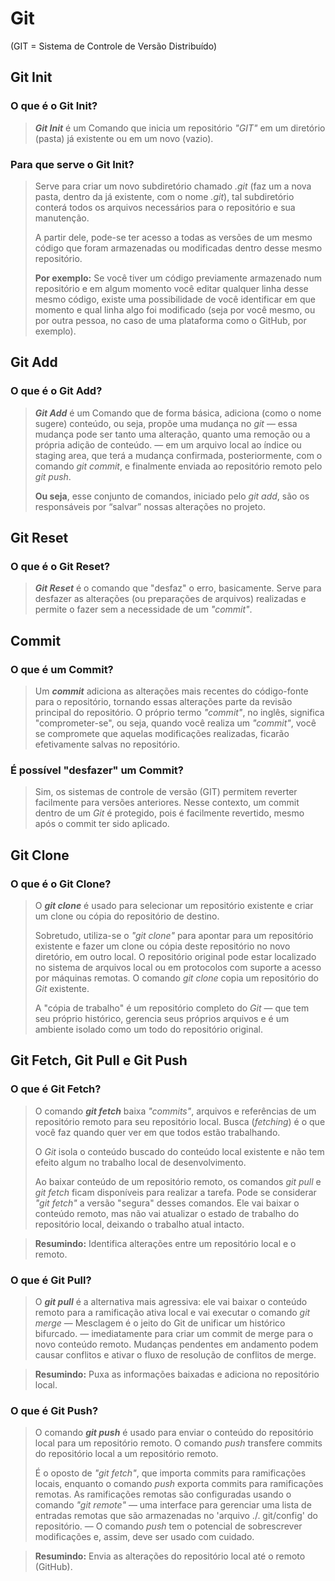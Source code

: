 # Git
(GIT = Sistema de Controle de Versão Distribuído)
## Git Init
### O que é o Git Init?
>**_Git Init_** é um Comando que inicia um repositório _"GIT"_ em um diretório (pasta) já existente ou em um novo (vazio).

### Para que serve o Git Init?
>Serve para criar um novo subdiretório chamado _.git_ (faz um a nova pasta, dentro da já existente, com o nome _.git_), tal subdiretório conterá todos os arquivos necessários para o repositório e sua manutenção.
>
>A partir dele, pode-se ter acesso a todas as versões de um mesmo código que foram armazenadas ou modificadas dentro desse mesmo repositório.
>
>**Por exemplo:** Se você tiver um código previamente armazenado num repositório e em algum momento você editar qualquer linha desse mesmo código, existe uma possibilidade de você identificar em que momento e qual linha algo foi modificado (seja por você mesmo, ou por outra pessoa, no caso de uma plataforma como o GitHub, por exemplo).

## Git Add
### O que é o Git Add?
>**_Git Add_** é um Comando que de forma básica, adiciona (como o nome sugere) conteúdo, ou seja, propõe uma mudança no _git_ — essa mudança pode ser tanto uma alteração, quanto uma remoção ou a própria adição de conteúdo. — em um arquivo local ao índice ou staging area, que terá a mudança confirmada, posteriormente, com o comando _git commit_, e finalmente enviada ao repositório remoto pelo _git push_.
>
>**Ou seja**, esse conjunto de comandos, iniciado pelo _git add_, são os responsáveis por “salvar” nossas alterações no projeto.

## Git Reset
### O que é o Git Reset?
>**_Git Reset_** é o comando que "desfaz" o erro, basicamente. Serve para desfazer as alterações (ou preparações de arquivos) realizadas e permite o fazer sem a necessidade de um _"commit"_.

## Commit
### O que é um Commit?
>Um **_commit_** adiciona as alterações mais recentes do código-fonte para o repositório, tornando essas alterações parte da revisão principal do repositório. O próprio termo _"commit"_, no inglês, significa "comprometer-se", ou seja, quando você realiza um _"commit"_, você se compromete que aquelas modificações realizadas, ficarão efetivamente salvas no repositório.

### É possível "desfazer" um Commit?
>Sim, os sistemas de controle de versão (GIT) permitem reverter facilmente para versões anteriores. Nesse contexto, um commit dentro de um _Git_ é protegido, pois é facilmente revertido, mesmo após o commit ter sido aplicado.

## Git Clone
### O que é o Git Clone?
>O **_git clone_** é usado para selecionar um repositório existente e criar um clone ou cópia do repositório de destino.
>
>Sobretudo, utiliza-se o  _"git clone"_ para apontar para um repositório existente e fazer um clone ou cópia deste repositório no novo diretório, em outro local. O repositório original pode estar localizado no sistema de arquivos local ou em protocolos com suporte a acesso por máquinas remotas. O comando _git clone_ copia um repositório do _Git_ existente.
>
>A "cópia de trabalho" é um repositório completo do _Git_ — que tem seu próprio histórico, gerencia seus próprios arquivos e é um ambiente isolado como um todo do repositório original.

## Git Fetch, Git Pull e Git Push
### O que é Git Fetch?
>O comando **_git fetch_** baixa _"commits"_, arquivos e referências de um repositório remoto para seu repositório local. Busca (_fetching_) é o que você faz quando quer ver em que todos estão trabalhando.
>
>O _Git_ isola o conteúdo buscado do conteúdo local existente e não tem efeito algum no trabalho local de desenvolvimento.
>
>Ao baixar conteúdo de um repositório remoto, os comandos _git pull_ e _git fetch_ ficam disponíveis para realizar a tarefa. Pode se considerar _"git fetch"_ a versão "segura" desses comandos. Ele vai baixar o conteúdo remoto, mas não vai atualizar o estado de trabalho do repositório local, deixando o trabalho atual intacto.

>**Resumindo:** Identifica alterações entre um repositório local e o remoto.

### O que é Git Pull?
>O **_git pull_** é a alternativa mais agressiva: ele vai baixar o conteúdo remoto para a ramificação ativa local e vai executar o comando _git merge_ — Mesclagem é o jeito do Git de unificar um histórico bifurcado. — imediatamente para criar um commit de merge para o novo conteúdo remoto. Mudanças pendentes em andamento podem causar conflitos e ativar o fluxo de resolução de conflitos de merge.

>**Resumindo:** Puxa as informações baixadas e adiciona no repositório local.

### O que é Git Push?
>O comando **_git push_** é usado para enviar o conteúdo do repositório local para um repositório remoto. O comando _push_ transfere commits do repositório local a um repositório remoto. 
>
>É o oposto de _"git fetch"_, que importa commits para ramificações locais, enquanto o comando _push_ exporta commits para ramificações remotas. As ramificações remotas são configuradas usando o comando _"git remote"_ — uma interface para gerenciar uma lista de entradas remotas que são armazenadas no 'arquivo ./. git/config' do repositório. — O comando _push_ tem o potencial de sobrescrever modificações e, assim, deve ser usado com cuidado.

>**Resumindo:** Envia as alterações do repositório local até o remoto (GitHub).